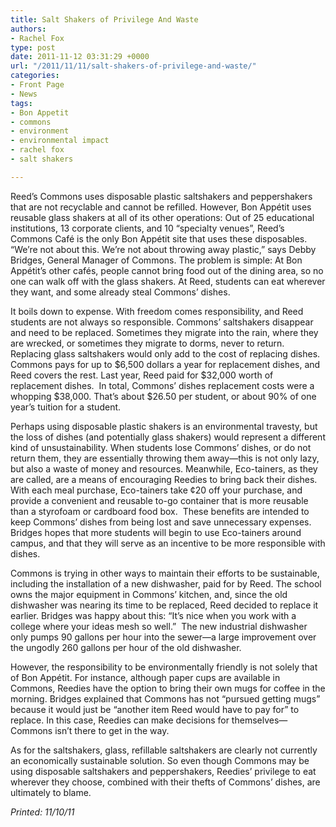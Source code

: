```yaml
---
title: Salt Shakers of Privilege And Waste
authors:
- Rachel Fox
type: post
date: 2011-11-12 03:31:29 +0000
url: "/2011/11/11/salt-shakers-of-privilege-and-waste/"
categories:
- Front Page
- News
tags:
- Bon Appetit
- commons
- environment
- environmental impact
- rachel fox
- salt shakers

---
```

Reed’s Commons uses disposable plastic saltshakers and peppershakers that are not recyclable and cannot be refilled. However, Bon Appétit uses reusable glass shakers at all of its other operations: Out of 25 educational institutions, 13 corporate clients, and 10 “specialty venues”, Reed’s Commons Café is the only Bon Appétit site that uses these disposables. “We’re not about this. We’re not about throwing away plastic,” says Debby Bridges, General Manager of Commons. The problem is simple: At Bon Appétit’s other cafés, people cannot bring food out of the dining area, so no one can walk off with the glass shakers. At Reed, students can eat wherever they want, and some already steal Commons’ dishes.

It boils down to expense. With freedom comes responsibility, and Reed students are not always so responsible. Commons’ saltshakers disappear and need to be replaced. Sometimes they migrate into the rain, where they are wrecked, or sometimes they migrate to dorms, never to return. Replacing glass saltshakers would only add to the cost of replacing dishes. Commons pays for up to $6,500 dollars a year for replacement dishes, and Reed covers the rest. Last year, Reed paid for $32,000 worth of replacement dishes.  In total, Commons’ dishes replacement costs were a whopping $38,000. That’s about $26.50 per student, or about 90% of one year’s tuition for a student.

Perhaps using disposable plastic shakers is an environmental travesty, but the loss of dishes (and potentially glass shakers) would represent a different kind of unsustainability. When students lose Commons’ dishes, or do not return them, they are essentially throwing them away—this is not only lazy, but also a waste of money and resources. Meanwhile, Eco-tainers, as they are called, are a means of encouraging Reedies to bring back their dishes. With each meal purchase, Eco-tainers take ¢20 off your purchase, and provide a convenient and reusable to-go container that is more reusable than a styrofoam or cardboard food box.  These benefits are intended to keep Commons’ dishes from being lost and save unnecessary expenses. Bridges hopes that more students will begin to use Eco-tainers around campus, and that they will serve as an incentive to be more responsible with dishes.

Commons is trying in other ways to maintain their efforts to be sustainable, including the installation of a new dishwasher, paid for by Reed. The school owns the major equipment in Commons’ kitchen, and, since the old dishwasher was nearing its time to be replaced, Reed decided to replace it earlier. Bridges was happy about this: “It’s nice when you work with a college where your ideas mesh so well.”  The new industrial dishwasher only pumps 90 gallons per hour into the sewer—a large improvement over the ungodly 260 gallons per hour of the old dishwasher.

However, the responsibility to be environmentally friendly is not solely that of Bon Appétit. For instance, although paper cups are available in Commons, Reedies have the option to bring their own mugs for coffee in the morning. Bridges explained that Commons has not “pursued getting mugs” because it would just be “another item Reed would have to pay for” to replace. In this case, Reedies can make decisions for themselves—Commons isn’t there to get in the way.

As for the saltshakers, glass, refillable saltshakers are clearly not currently an economically sustainable solution. So even though Commons may be using disposable saltshakers and peppershakers, Reedies’ privilege to eat wherever they choose, combined with their thefts of Commons’ dishes, are ultimately to blame.

_Printed: 11/10/11_